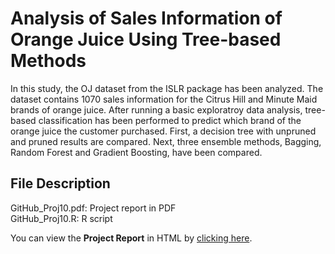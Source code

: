 # Analysis of Sales Information of Orange Juice Using Tree-based Methods

In this study, the OJ dataset from the ISLR package has been analyzed. The dataset contains 1070 sales information for the Citrus Hill and Minute Maid brands of orange juice. After running a basic exploratroy data analysis, tree-based classification has been performed to predict which brand of the orange juice the customer purchased. First, a decision tree with unpruned and pruned results are compared. Next, three ensemble methods, Bagging, Random Forest and Gradient Boosting, have been compared.


## File Description
GitHub_Proj10.pdf: Project report in PDF <br>
GitHub_Proj10.R: R script

You can view the **Project Report** in HTML by [clicking here](http://htmlpreview.github.io/).
